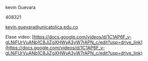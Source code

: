 kevin Guevara

408321

kevin.guevara@unicatolica.edu.co

Elase video: [https://docs.google.com/videos/d/1C1AP6F_y-gLNiFUrVuANb1C8JiZgXHWyA3yW7rAPN_c/edit?usp=drive_link](https://docs.google.com/videos/d/1C1AP6F_y-gLNiFUrVuANb1C8JiZgXHWyA3yW7rAPN_c/edit?usp=drive_link)
